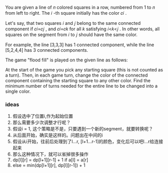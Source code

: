 You are given a line of 𝑛
 colored squares in a row, numbered from 1
 to 𝑛
 from left to right. The 𝑖
-th square initially has the color 𝑐𝑖
.

Let's say, that two squares 𝑖
 and 𝑗
 belong to the same connected component if 𝑐𝑖=𝑐𝑗
, and 𝑐𝑖=𝑐𝑘
 for all 𝑘
 satisfying 𝑖<𝑘<𝑗
. In other words, all squares on the segment from 𝑖
 to 𝑗
 should have the same color.

For example, the line [3,3,3]
 has 1
 connected component, while the line [5,2,4,4]
 has 3
 connected components.

The game "flood fill" is played on the given line as follows:

At the start of the game you pick any starting square (this is not counted as a turn).
Then, in each game turn, change the color of the connected component containing the starting square to any other color.
Find the minimum number of turns needed for the entire line to be changed into a single color.

### ideas
1. 假设选中了位置i,作为起始位置
2. 那么需要多少次调整才行呢？
3. 假设i = 1, 这个策略是不是，只要遇到一个新的segment，就要转换呢？
4. 从后面开始，确实是这样的。问题出在中间的i
5. 假设从i开始，往前后处理到了l...r, [l+1...r-1]的颜色，变化后可以吧l...r给连接起来
6. 那么这种情况下，就可以省掉很多操作
7. dp[l][r] = dp[l+1][r-1] + 1 if a[l] = a[r]
8.  else = min(dp[l+1][r], dp[l][r-1]) + 1
